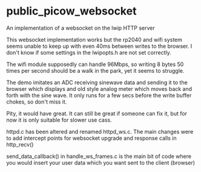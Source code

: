 # public_picow_websocket
An implementation of a websocket on the lwip HTTP server

This websocket implementation works but the rp2040 and wifi 
system seems unable to keep up with even 40ms between writes to the browser.
I don't know if some settings in the lwipopts.h are not set correctly. 


The wifi module supposedly can handle 96Mbps, so writing 8 bytes 50 times per second
should be a walk in the park, yet it seems to struggle.  

The demo imitates an ADC receiving sinewave data and sending it to the 
browser which displays and old style analog meter which moves back and forth
with the sine wave.  It only runs for a few secs before the write buffer chokes,
so don't miss it.

Pity, it would have great. It can still be great if someone can fix it, 
but for now it is only suitable for slower use cass.

httpd.c has been altered and renamed httpd_ws.c. The main changes were to add intercept
points for websocket upgrade and response calls in http_recv()

send_data_callback() in handle_ws_frames.c is the main bit of code where you would 
insert your user data which you want sent to the client (browser)
